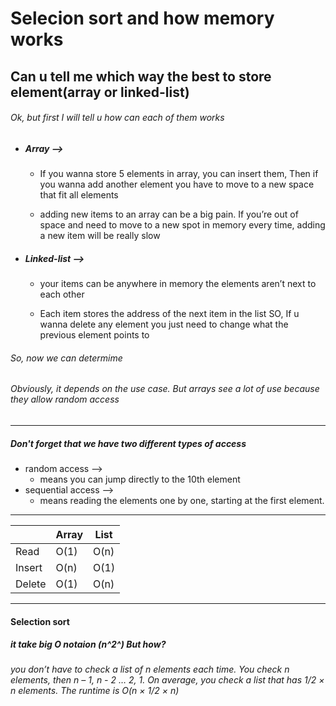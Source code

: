 # Selecion sort and how memory works

## Can u tell me which way the best to store element(array or linked-list)

###### Ok, but first I will tell u how can each of them works

* ##### Array -->

  * If you wanna store 5 elements in array, you can insert them, Then if you wanna add another element you have to move to a new space that fit all elements

  * adding new items to an array can be a big pain. If you’re out of space and need to move to a new spot in memory every time, adding a new item will be really slow

* ##### Linked-list -->

  * your items can be anywhere in memory the elements aren’t next to each other

  * Each item stores the address of the next item in the list SO, If u wanna delete any element you just need to change what the previous element points to

###### So, now we can determime

###### Obviously, it depends on the use case. But arrays see a lot of use because they allow random access

---

##### Don't forget that we have two different types of access

* random access -->
  * means you can jump directly to the 10th element
* sequential access -->
  * means reading the elements one by one, starting at the first element.

---

||Array|List|
|---|---|---|
|Read|O(1)|O(n)|
|Insert|O(n)|O(1)|
|Delete|O(1)|O(n)|
---

#### Selection sort

##### it take big O notaion (n^2^) But how?

###### you don’t have to check a list of n elements each time. You check n elements, then n – 1, n - 2 … 2, 1. On average, you check a list that has 1/2 × n elements. The runtime is O(n × 1/2 × n)
